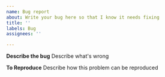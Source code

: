 ```yaml
---
name: Bug report
about: Write your bug here so that I know it needs fixing
title: ''
labels: Bug
assignees: ''

---
```


**Describe the bug**
Describe what's wrong

**To Reproduce**
Describe how this problem can be reproduced
